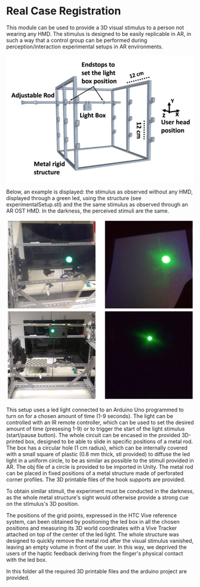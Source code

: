 # Real Case Registration

This module can be used to provide a 3D visual stimulus to a person not wearing any HMD. The stimulus is designed to be easily replicable in AR, in such a way that a control group can be performed during perception/interaction experimental setups in AR environments. 

![alt text](https://github.com/3632741/AR-Registration-Framework/blob/main/Real%20Case%20Registration/RealCaseRegistration.PNG)

Below, an example is displayed: the stimulus as observed without any HMD, displayed through a green led, using the structure (see experimentalSetup.stl) and the the same stimulus as observed through an AR OST HMD. In the darkness, the perceived stimuli are the same.

![alt text](https://github.com/3632741/AR-Registration-Framework/blob/main/Real%20Case%20Registration/perceivedStimulus.PNG)

This setup uses a led light connected to an Arduino Uno programmed to turn on for a chosen amount of time (1-9 seconds). The light can be controlled with an IR remote controller, which can be used to set the desired amount of time (presesing 1-9) or to trigger the start of the light stimulus (start/pause button). 
The whole circuit can be encased in the provided 3D-printed box, designed to be able to slide in specific positions of a metal rod. The box has a circular hole (1 cm radius), which can be internally covered with a small square of plastic (0.8 mm thick, stl provided) to diffuse the led light in a uniform circle, to be as similar as possible to the stimuli provided in AR. The obj file of a circle is provided to be imported in Unity. 
The metal rod can be placed in fixed positions of a metal structure made of perforated corner profiles. The 3D printable files of the hook supports are provided.  

To obtain similar stimuli, the experiment must be conducted in the darkness, as the whole metal structure's sight would otherwise provide a strong cue on the stimulus's 3D position.

The positions of the grid points, expressed in the HTC Vive reference system, can been obtained by positioning the led box in all the chosen positions and measuring its 3D world coordinates with a Vive Tracker attached on top of the center of the led light. The whole structure was designed to quickly remove the metal rod after the visual stimulus vanished, leaving an empty volume in front of the user. In this way, we deprived the users of the haptic feedback deriving from the finger's physical contact with the led box. 

In this folder all the required 3D printable files and the arduino project are provided.

